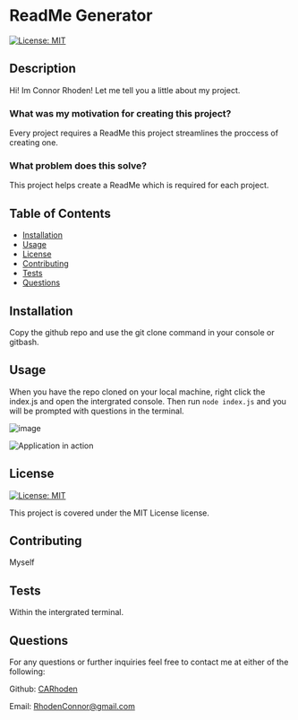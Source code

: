 
  # ReadMe Generator

  [![License: MIT](https://img.shields.io/badge/License-MIT-yellow.svg)](https://opensource.org/licenses/MIT)

  ## Description

  Hi! Im Connor Rhoden! Let me tell you a little about my project.

  ### What was my motivation for creating this project?
  
  Every project requires a ReadMe this project streamlines the proccess of creating one.

  ### What problem does this solve?

  This project helps create a ReadMe which is required for each project.

  ## Table of Contents

  - [Installation](#installation)
  - [Usage](#usage)
  - [License](#license)
  - [Contributing](#contributing)
  - [Tests](#tests)
  - [Questions](#questions)

  ## Installation

  Copy the github repo and use the git clone command in your console or gitbash.

  ## Usage

  When you have the repo cloned on your local machine, right click the index.js and open the intergrated console. Then run ` node index.js ` and you will be prompted with questions in the terminal.

  ![image](https://github.com/CARhoden/Readme-Gen/assets/101947931/4188ce1c-58c6-48c7-9552-0dc8f9cd5bf8)

  ![Application in action](https://drive.google.com/file/d/1XuTSvMnafmilXvSdT_sx1OkmWPqNrtfb/view)
  
  ## License

[![License: MIT](https://img.shields.io/badge/License-MIT-yellow.svg)](https://opensource.org/licenses/MIT)

This project is covered under the MIT License license.

  ## Contributing

  Myself

  ## Tests

  Within the intergrated terminal.

  ## Questions

  For any questions or further inquiries feel free to contact me at either of the following:
  
  Github: [CARhoden](https://github.com/CARhoden)

  Email: <RhodenConnor@gmail.com>

  